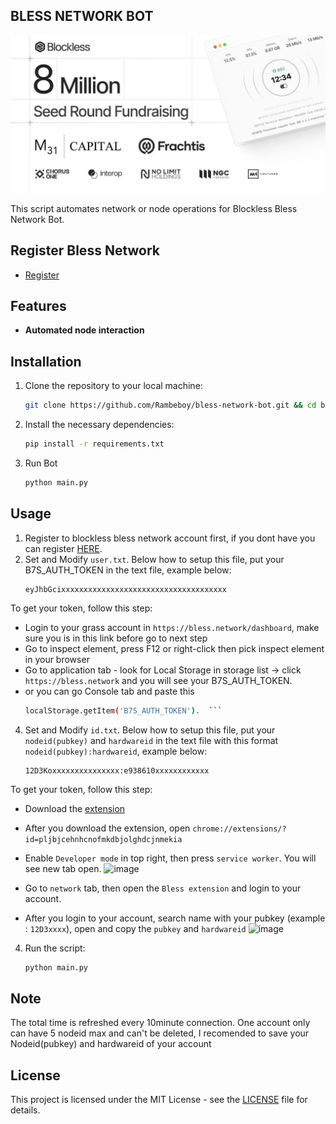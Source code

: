 ## BLESS NETWORK BOT 

![bless](assets/bless.jpg)

This script automates network or node operations for Blockless Bless Network Bot.

## Register Bless Network

- [Register](https://bless.network/dashboard)

## Features

- **Automated node interaction**

## Installation

1. Clone the repository to your local machine:
   ```bash
   git clone https://github.com/Rambeboy/bless-network-bot.git && cd bless-network-bot
   ```

2. Install the necessary dependencies:
   ```bash
   pip install -r requirements.txt
   ```

4. Run Bot
   ```bash
   python main.py
   ```

## Usage

1. Register to blockless bless network account first, if you dont have you can register [HERE](https://bless.network).
2. Set and Modify `user.txt`. Below how to setup this file, put your B7S_AUTH_TOKEN in the text file, example below:
   ```
   eyJhbGcixxxxxxxxxxxxxxxxxxxxxxxxxxxxxxxxxxxxx
   ```
To get your token, follow this step:
- Login to your grass account in `https://bless.network/dashboard`, make sure you is in this link before go to next step
- Go to inspect element, press F12 or right-click then pick inspect element in your browser
- Go to application tab - look for Local Storage in storage list -> click `https://bless.network` and you will see your B7S_AUTH_TOKEN.
- or you can go Console tab and paste this
  ```bash
  localStorage.getItem('B7S_AUTH_TOKEN').  ```
4. Set and Modify `id.txt`. Below how to setup this file, put your `nodeid(pubkey)` and `hardwareid` in the text file with this format `nodeid(pubkey):hardwareid`, example below:
   ```
   12D3Koxxxxxxxxxxxxxxx:e938610xxxxxxxxxxxx
   ```
To get your token, follow this step:
- Download the [extension](https://chromewebstore.google.com/detail/bless/pljbjcehnhcnofmkdbjolghdcjnmekia)
- After you download the extension, open `chrome://extensions/?id=pljbjcehnhcnofmkdbjolghdcjnmekia`
- Enable `Developer mode` in top right, then press `service worker`. You will see new tab open.
![image](https://github.com/user-attachments/assets/63151405-cd49-4dff-9eec-a787a9aa3144)

- Go to `network` tab, then open the `Bless extension` and login to your account.
- After you login to your account, search name with your pubkey (example : `12D3xxxx`), open and copy the `pubkey` and `hardwareid`
![image](https://github.com/user-attachments/assets/70bcb0c6-9c47-4c81-9bf4-a55ab912fba6)

4. Run the script:
   ```bash
   python main.py
   ```

## Note

The total time is refreshed every 10minute connection.
One account only can have 5 nodeid max and can't be deleted, I recomended to save your Nodeid(pubkey) and hardwareid of your account


## License

This project is licensed under the MIT License - see the [LICENSE](LICENSE) file for details.
